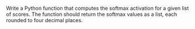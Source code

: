 Write a Python function that computes the softmax activation for a given list of scores. The function should return the softmax values as a list, each rounded to four decimal places.
